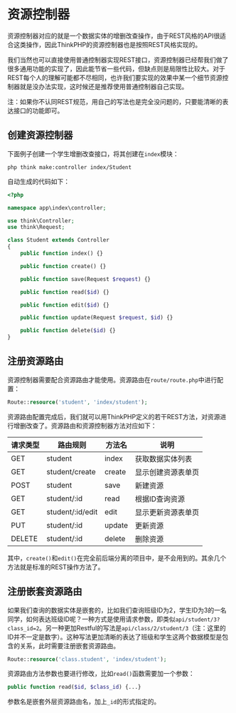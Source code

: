 # 资源控制器

资源控制器对应的就是一个数据实体的增删改查操作，由于REST风格的API很适合这类操作，因此ThinkPHP的资源控制器也是按照REST风格实现的。

我们当然也可以直接使用普通控制器实现REST接口，资源控制器已经帮我们做了很多通用功能的实现了，因此能节省一些代码，但缺点则是局限性比较大。对于REST每个人的理解可能都不尽相同，也许我们要实现的效果中某一个细节资源控制器就是没办法实现，这时候还是推荐使用普通控制器自己实现。

注：如果你不认同REST规范，用自己的写法也是完全没问题的，只要能清晰的表达接口的功能即可。

## 创建资源控制器

下面例子创建一个学生增删改查接口，将其创建在`index`模块：
```
php think make:controller index/Student
```

自动生成的代码如下：
```php
<?php

namespace app\index\controller;

use think\Controller;
use think\Request;

class Student extends Controller
{
    public function index() {}

    public function create() {}

    public function save(Request $request) {}

    public function read($id) {}

    public function edit($id) {}

    public function update(Request $request, $id) {}

    public function delete($id) {}
}
```

## 注册资源路由

资源控制器需要配合资源路由才能使用。资源路由在`route/route.php`中进行配置：

```php
Route::resource('student', 'index/student');
```

资源路由配置完成后，我们就可以用ThinkPHP定义的若干REST方法，对资源进行增删改查了。资源路由和资源控制器方法对应如下：

| 请求类型 | 路由规则         | 方法名 | 说明               |
| -------- | ---------------- | ------ | ------------------ |
| GET      | student          | index  | 获取数据实体列表   |
| GET      | student/create   | create | 显示创建资源表单页 |
| POST     | student          | save   | 新建资源           |
| GET      | student/:id      | read   | 根据ID查询资源     |
| GET      | student/:id/edit | edit   | 显示更新资源表单页 |
| PUT      | student/:id      | update | 更新资源           |
| DELETE   | student/:id      | delete | 删除资源           |

其中，`create()`和`edit()`在完全前后端分离的项目中，是不会用到的。其余几个方法就是标准的REST操作方法了。

## 注册嵌套资源路由

如果我们查询的数据实体是嵌套的，比如我们查询班级ID为2，学生ID为3的一名同学，如何表达班级ID呢？一种方式是使用请求参数，即类似`api/student/3?class_id=2`。另一种更加Restful的写法是`api/class/2/student/3`（注：这里的ID并不一定是数字）。这种写法更加清晰的表达了班级和学生这两个数据模型是包含的关系，此时需要注册嵌套资源路由。

```php
Route::resource('class.student', 'index/student');
```

资源路由方法参数也要进行修改，比如`read()`函数需要加一个参数：

```php
public function read($id, $class_id) {...}
```

参数名是嵌套外层资源路由名，加上`_id`的形式指定的。

